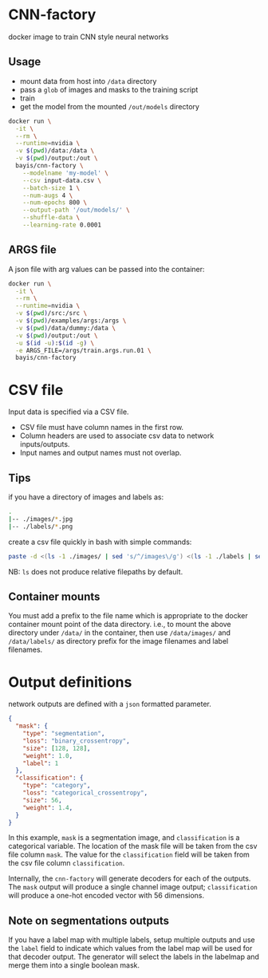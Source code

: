 # CNN-factory

docker image to train CNN style neural networks

## Usage

+ mount data from host into `/data` directory
+ pass a `glob` of images and masks to the training script
+ train
+ get the model from the mounted `/out/models` directory

```bash
docker run \
  -it \
  --rm \
  --runtime=nvidia \
  -v $(pwd)/data:/data \
  -v $(pwd)/output:/out \
  bayis/cnn-factory \
    --modelname 'my-model' \
    --csv input-data.csv \
    --batch-size 1 \
    --num-augs 4 \
    --num-epochs 800 \
    --output-path '/out/models/' \
    --shuffle-data \
    --learning-rate 0.0001
```

## ARGS file

A json file with arg values can be passed into the container:

```bash
docker run \
  -it \
  --rm \
  --runtime=nvidia \
  -v $(pwd)/src:/src \
  -v $(pwd)/examples/args:/args \
  -v $(pwd)/data/dummy:/data \
  -v $(pwd)/output:/out \
  -u $(id -u):$(id -g) \
  -e ARGS_FILE=/args/train.args.run.01 \
  bayis/cnn-factory
```

# CSV file

Input data is specified via a CSV file.

+ CSV file must have column names in the first row.
+ Column headers are used to associate csv data to network inputs/outputs.
+ Input names and output names must not overlap.

## Tips

if you have a directory of images and labels as:
```bash
.
|-- ./images/*.jpg
|-- ./labels/*.png
```

create a csv file quickly in bash with simple commands:
```bash
paste -d <(ls -1 ./images/ | sed 's/^/images\/g') <(ls -1 ./labels | sed (s/^/labels\/g) > data.csv
```
NB: `ls` does not produce relative filepaths by default.

## Container mounts

You must add a prefix to the file name which is appropriate to the docker container mount point of the
data directory. i.e., to mount the above directory under `/data/` in the container, then use
`/data/images/` and `/data/labels/` as directory prefix for the image filenames and label filenames.

# Output definitions

network outputs are defined with a `json` formatted parameter.


```json
{
  "mask": {
    "type": "segmentation",
    "loss": "binary_crossentropy",
    "size": [128, 128],
    "weight": 1.0,
    "label": 1
  },
  "classification": {
    "type": "category",
    "loss": "categorical_crossentropy",
    "size": 56,
    "weight": 1.4,
  }
}
```

In this example, `mask` is a segmentation image, and `classification` is a categorical variable.
The location of the mask file will be taken from the csv file column `mask`.
The value for the `classification` field will be taken from the csv file column `classification`.

Internally, the `cnn-factory` will generate decoders for each of the outputs.
The `mask` output will produce a single channel image output;
`classification` will produce a one-hot encoded vector with 56 dimensions.

## Note on segmentations outputs

If you have a label map with multiple labels, setup multiple outputs and use the `label` field
to indicate which values from the label map will be used for that decoder output. The generator
will select the labels in the labelmap and merge them into a single boolean mask.
